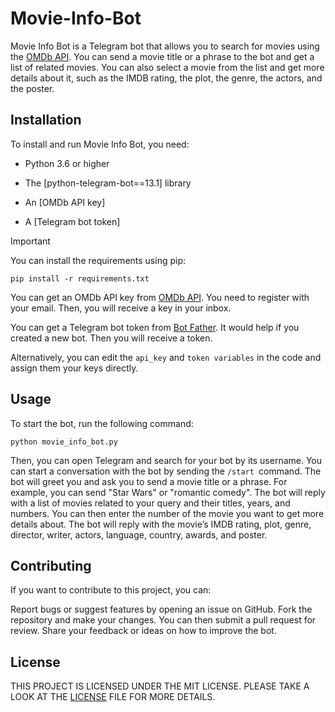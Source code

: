 # Movie-Info-Bot
Movie Info Bot is a Telegram bot that allows you to search for movies using the [OMDb API](https://www.omdbapi.com/apikey.aspx). You can send a movie title or a phrase to the bot and get a list of related movies. You can also select a movie from the list and get more details about it, such as the IMDB rating, the plot, the genre, the actors, and the poster.

## Installation

To install and run Movie Info Bot, you need:

- Python 3.6 or higher

- The [python-telegram-bot==13.1] library

- An [OMDb API key]

- A [Telegram bot token]

> [!IMPORTANT]
> You can install the requirements using pip:
> 
> `pip install -r requirements.txt`

You can get an OMDb API key from [OMDb API](https://www.omdbapi.com/apikey.aspx). You need to register with your email. Then, you will receive a key in your inbox.

You can get a Telegram bot token from [Bot Father](https://t.me/BotFather). It would help if you created a new bot.  Then you will receive a token.

Alternatively, you can edit the `api_key` and `token variables` in the code and assign them your keys directly.

## Usage
To start the bot, run the following command:

`python movie_info_bot.py`

Then, you can open Telegram and search for your bot by its username. You can start a conversation with the bot by sending the `/start `command. The bot will greet you and ask you to send a movie title or a phrase. For example, you can send "Star Wars" or "romantic comedy". The bot will reply with a list of movies related to your query and their titles, years, and numbers. You can then enter the number of the movie you want to get more details about. The bot will reply with the movie’s IMDB rating, plot, genre, director, writer, actors, language, country, awards, and poster.

## Contributing
If you want to contribute to this project, you can:

Report bugs or suggest features by opening an issue on GitHub.
Fork the repository and make your changes. You can then submit a pull request for review.
Share your feedback or ideas on how to improve the bot.

## License
THIS PROJECT IS LICENSED UNDER THE MIT LICENSE. PLEASE TAKE A LOOK AT THE [LICENSE](HTTPS://GITHUB.COM/4PRINCE8/MOVIE-INFO-BOT/BLOB/MAIN/LICENSE) FILE FOR MORE DETAILS.
